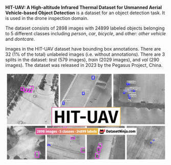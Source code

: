 **HIT-UAV: A High-altitude Infrared Thermal Dataset for Unmanned Aerial Vehicle-based Object Detection** is a dataset for an object detection task. It is used in the drone inspection domain. 

The dataset consists of 2898 images with 24899 labeled objects belonging to 5 different classes including *person*, *car*, *bicycle*, and other: *other vehicle* and *dontcare*.

Images in the HIT-UAV dataset have bounding box annotations. There are 32 (1% of the total) unlabeled images (i.e. without annotations). There are 3 splits in the dataset: *test* (579 images), *train* (2029 images), and *val* (290 images). The dataset was released in 2023 by the Pegasus Project, China.

<img src="https://github.com/dataset-ninja/hit-uav/raw/main/visualizations/poster.png">
